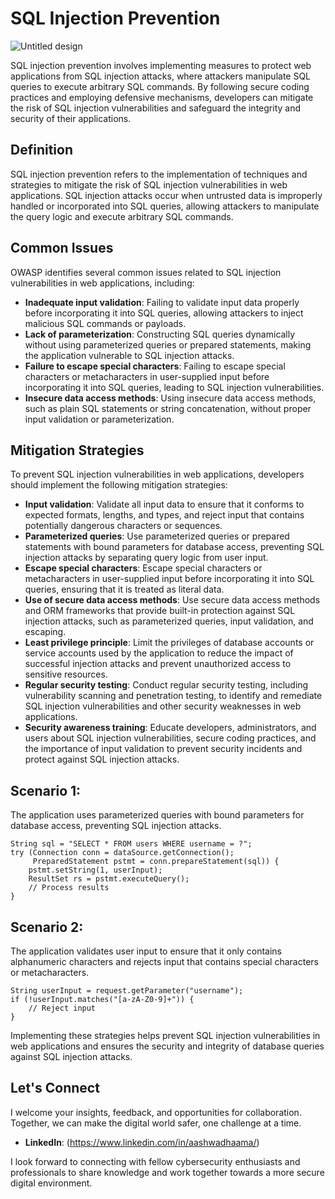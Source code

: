 # SQL Injection Prevention

![Untitled design](https://github.com/vsang181/OWASP-Interview-Preperation/assets/28651683/de4bb9cd-d6af-4be2-8fc7-3108d45eb37e)

SQL injection prevention involves implementing measures to protect web applications from SQL injection attacks, where attackers manipulate SQL queries to execute arbitrary SQL commands. By following secure coding practices and employing defensive mechanisms, developers can mitigate the risk of SQL injection vulnerabilities and safeguard the integrity and security of their applications.

## Definition

SQL injection prevention refers to the implementation of techniques and strategies to mitigate the risk of SQL injection vulnerabilities in web applications. SQL injection attacks occur when untrusted data is improperly handled or incorporated into SQL queries, allowing attackers to manipulate the query logic and execute arbitrary SQL commands.

## Common Issues

OWASP identifies several common issues related to SQL injection vulnerabilities in web applications, including:

- **Inadequate input validation**: Failing to validate input data properly before incorporating it into SQL queries, allowing attackers to inject malicious SQL commands or payloads.
- **Lack of parameterization**: Constructing SQL queries dynamically without using parameterized queries or prepared statements, making the application vulnerable to SQL injection attacks.
- **Failure to escape special characters**: Failing to escape special characters or metacharacters in user-supplied input before incorporating it into SQL queries, leading to SQL injection vulnerabilities.
- **Insecure data access methods**: Using insecure data access methods, such as plain SQL statements or string concatenation, without proper input validation or parameterization.

## Mitigation Strategies

To prevent SQL injection vulnerabilities in web applications, developers should implement the following mitigation strategies:

- **Input validation**: Validate all input data to ensure that it conforms to expected formats, lengths, and types, and reject input that contains potentially dangerous characters or sequences.
- **Parameterized queries**: Use parameterized queries or prepared statements with bound parameters for database access, preventing SQL injection attacks by separating query logic from user input.
- **Escape special characters**: Escape special characters or metacharacters in user-supplied input before incorporating it into SQL queries, ensuring that it is treated as literal data.
- **Use of secure data access methods**: Use secure data access methods and ORM frameworks that provide built-in protection against SQL injection attacks, such as parameterized queries, input validation, and escaping.
- **Least privilege principle**: Limit the privileges of database accounts or service accounts used by the application to reduce the impact of successful injection attacks and prevent unauthorized access to sensitive resources.
- **Regular security testing**: Conduct regular security testing, including vulnerability scanning and penetration testing, to identify and remediate SQL injection vulnerabilities and other security weaknesses in web applications.
- **Security awareness training**: Educate developers, administrators, and users about SQL injection vulnerabilities, secure coding practices, and the importance of input validation to prevent security incidents and protect against SQL injection attacks.

## Scenario 1:

The application uses parameterized queries with bound parameters for database access, preventing SQL injection attacks.

```
String sql = "SELECT * FROM users WHERE username = ?";
try (Connection conn = dataSource.getConnection();
     PreparedStatement pstmt = conn.prepareStatement(sql)) {
    pstmt.setString(1, userInput);
    ResultSet rs = pstmt.executeQuery();
    // Process results
}
```

## Scenario 2:

The application validates user input to ensure that it only contains alphanumeric characters and rejects input that contains special characters or metacharacters.

```
String userInput = request.getParameter("username");
if (!userInput.matches("[a-zA-Z0-9]+")) {
    // Reject input
}
```

Implementing these strategies helps prevent SQL injection vulnerabilities in web applications and ensures the security and integrity of database queries against SQL injection attacks.

## Let's Connect

I welcome your insights, feedback, and opportunities for collaboration. Together, we can make the digital world safer, one challenge at a time.

- **LinkedIn**: (https://www.linkedin.com/in/aashwadhaama/)

I look forward to connecting with fellow cybersecurity enthusiasts and professionals to share knowledge and work together towards a more secure digital environment.

